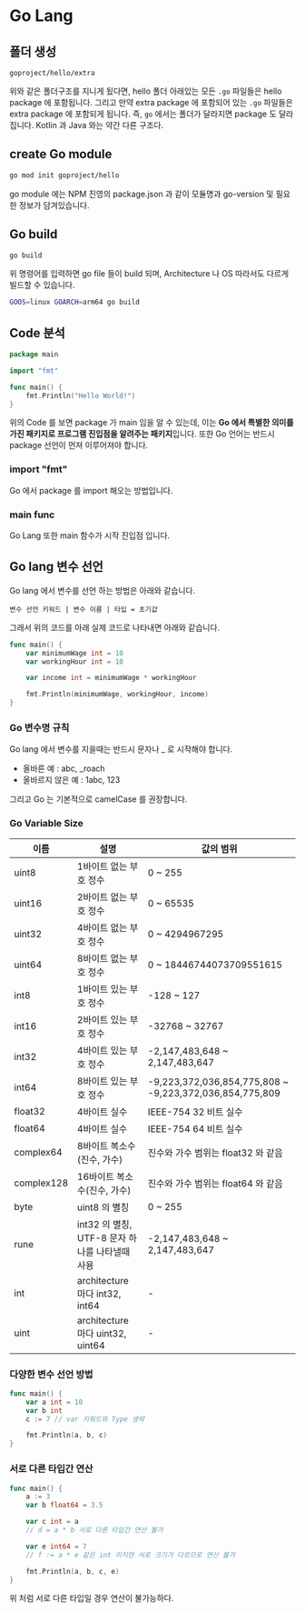 # Go Lang 

## 폴더 생성

```
goproject/hello/extra
```

위와 같은 폴더구조를 지니게 됬다면, hello 폴더 아래있는 모든 `.go` 파일들은 hello package 에 포함됩니다. 그리고 만약 
extra package 에 포함되어 있는 `.go` 파일들은 extra package 에 포함되게 됩니다. 즉, `go` 에서는 폴더가 달라지면 package 도 달라집니다.
Kotlin 과 Java 와는 약간 다른 구조다.

## create Go module

```sh
go mod init goproject/hello
```

go module 에는 NPM 진영의 package.json 과 같이 모듈명과 go-version 및 필요한 정보가 담겨있습니다.

## Go build

```sh
go build
```

위 명령어를 입력하면 go file 들이 build 되며, Architecture 나 OS 따라서도 다르게 빌드할 수 있습니다.

```sh
GOOS=linux GOARCH=arm64 go build
```

## Code 분석

```go
package main

import "fmt"

func main() {
	fmt.Println("Hello World!")
}
```

위의 Code 를 보면 package 가 main 임을 알 수 있는데, 이는 **Go 에서 특별한 의미를 가진 패키지로 프로그램 진입점을 알려주는 패키지**입니다. 
또한 Go 언어는 반드시 package 선언이 먼져 이루어져야 합니다.

### import "fmt"

Go 에서 package 를 import 해오는 방법입니다.

### main func

Go Lang 또한 main 함수가 시작 진입점 입니다.

## Go lang 변수 선언

Go lang 에서 변수를 선언 하는 방법은 아래와 같습니다.

```
변수 선언 키워드 | 변수 이름 | 타입 = 초기값
```

그래서 위의 코드를 아래 실제 코드로 나타내면 아래와 같습니다.

```go
func main() {
	var minimumWage int = 10
	var workingHour int = 10

	var income int = minimumWage * workingHour

	fmt.Println(minimumWage, workingHour, income)
}
```

### Go 변수명 규칙

Go lang 에서 변수를 지을때는 반드시 문자나 _ 로 시작해야 합니다.

- 올바른 예 : abc, _roach
- 올바르지 않은 예 : 1abc, 123

그리고 Go 는 기본적으로 camelCase 를 권장합니다.

### Go Variable Size

이름 | 설명 | 값의 범위 |
--- | --- | --- |
uint8 | 1바이트 없는 부호 정수 | 0 ~ 255 |
uint16 | 2바이트 없는 부호 정수 | 0 ~ 65535 |
uint32 | 4바이트 없는 부호 정수 | 0 ~ 4294967295 |
uint64 | 8바이트 없는 부호 정수 | 0 ~ 18446744073709551615 |
int8 | 1바이트 있는 부호 정수 | -128 ~ 127 |
int16 | 2바이트 있는 부호 정수 | -32768 ~ 32767 |
int32 | 4바이트 있는 부호 정수 | -2,147,483,648 ~ 2,147,483,647 |
int64 | 8바이트 있는 부호 정수 | -9,223,372,036,854,775,808 ~ -9,223,372,036,854,775,809|
float32 | 4바이트 실수 | IEEE-754 32 비트 실수
float64 | 4바이트 실수 | IEEE-754 64 비트 실수
complex64 | 8바이트 복소수(진수, 가수) | 진수와 가수 범위는 float32 와 같음
complex128 | 16바이트 복소수(진수, 가수) | 진수와 가수 범위는 float64 와 같음
byte | uint8 의 별칭 | 0 ~ 255 |
rune | int32 의 별칭, UTF-8 문자 하나를 나타낼때 사용 | -2,147,483,648 ~ 2,147,483,647 |
int | architecture 마다 int32, int64 | - |
uint | architecture 마다 uint32, uint64 | - |

### 다양한 변수 선언 방법


```go
func main() {
	var a int = 10
	var b int
	c := 7 // var 키워드와 Type 생략

	fmt.Println(a, b, c)
}
```

### 서로 다른 타입간 연산

```go
func main() {
	a := 3
	var b float64 = 3.5

	var c int = a
	// d = a * b 서로 다른 타입간 연산 불가

	var e int64 = 7
	// f := a * e 같은 int 이지만 서로 크기가 다르므로 연산 불가

	fmt.Println(a, b, c, e)
}
```

위 처럼 서로 다른 타입일 경우 연산이 불가능하다.

```go

```